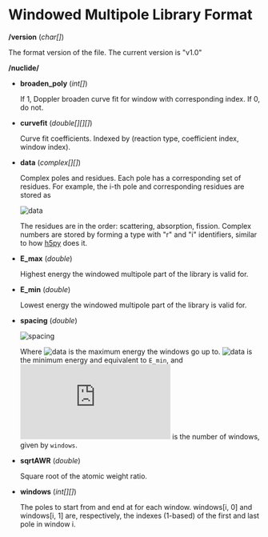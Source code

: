 # Windowed Multipole Library Format

**/version** (*char[]*)

  The format version of the file.  The current version is "v1.0"

**/nuclide/**

- **broaden_poly** (*int[]*)

    If 1, Doppler broaden curve fit for window with corresponding index.
    If 0, do not.

- **curvefit** (*double[][][]*)

    Curve fit coefficients. Indexed by (reaction type, coefficient index,
    window index).

- **data** (*complex[][]*)

    Complex poles and residues. Each pole has a corresponding set of
    residues. For example, the i-th pole and corresponding residues
    are stored as

   ![data](https://latex.codecogs.com/gif.latex?\text{data}[:,i]&space;=&space;[\text{pole}_i,&space;~\text{residue}_{i1},&space;~\text{residue}_{i2},&space;~\text{residue}_{i3}])

    The residues are in the order: scattering, absorption, fission. Complex
    numbers are stored by forming a type with "r" and "i" identifiers,
    similar to how [h5py] does it.

- **E_max** (*double*)

    Highest energy the windowed multipole part of the library is valid for.

- **E_min** (*double*)

    Lowest energy the windowed multipole part of the library is valid for.

- **spacing** (*double*)

   ![spacing](https://latex.codecogs.com/gif.latex?\frac{\sqrt{E_{max}}-&space;\sqrt{E_{min}}}{n_w})

    Where ![data](https://latex.codecogs.com/gif.latex?E_{max}) is the
    maximum energy the windows go up to.
    ![data](https://latex.codecogs.com/gif.latex?E_{min}) is the minimum
    energy and equivalent to ``E_min``, and ![data](https://latex.codecogs.com/gif.latex?n_w)
    is the number of windows, given by ``windows``.

- **sqrtAWR** (*double*)

    Square root of the atomic weight ratio.

- **windows** (*int[][]*)

    The poles to start from and end at for each window. windows[i, 0] and
    windows[i, 1] are, respectively, the indexes (1-based) of the first and last
    pole in window i.

[h5py]: http://docs.h5py.org/en/latest/
